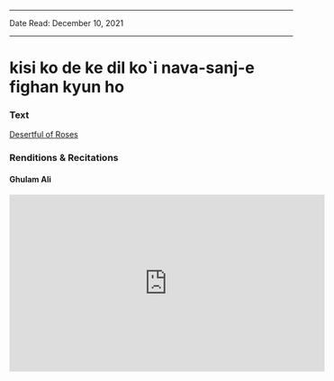 
---

Date Read: December 10, 2021

---


# kisi ko de ke dil ko`i nava-sanj-e fighan kyun ho


### Text

[Desertful of Roses](http://www.columbia.edu/itc/mealac/pritchett/00ghalib/126/index_126.html)

### Renditions & Recitations

#### Ghulam Ali

<iframe width="560" height="315" src="https://www.youtube.com/embed/xpZABscTWAU" title="YouTube video player" frameborder="0" allow="accelerometer; autoplay; clipboard-write; encrypted-media; gyroscope; picture-in-picture" allowfullscreen></iframe>

